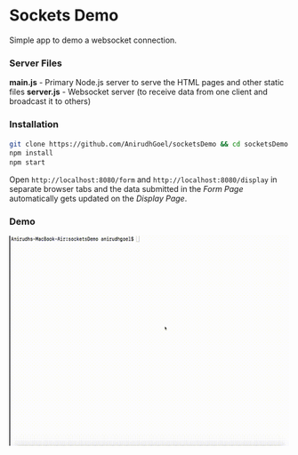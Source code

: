 # Sockets Demo
Simple app to demo a websocket connection.

### Server Files
**main.js** - Primary Node.js server to serve the HTML pages and other static files
**server.js** - Websocket server (to receive data from one client and broadcast it to others)

### Installation
```bash
git clone https://github.com/AnirudhGoel/socketsDemo && cd socketsDemo
npm install
npm start
```

Open `http://localhost:8080/form` and `http://localhost:8080/display` in separate browser tabs and the data submitted in the _Form Page_ automatically gets updated on the _Display Page_.

### Demo
![Demo Image](static/img/Demo.gif)